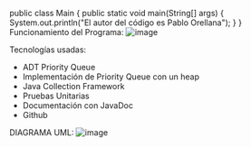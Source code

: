 public class Main {
    public static void main(String[] args) {
        System.out.println("El autor del código es Pablo Orellana");
    }
}
Funcionamiento del Programa:
![image](https://github.com/PablorellanaM/HDT8/assets/139936006/74e5dd06-ffe0-4f95-b86f-5975079fe623)

Tecnologías usadas:
* ADT Priority Queue
* Implementación de Priority Queue con un heap
* Java Collection Framework
* Pruebas Unitarias
* Documentación con JavaDoc
* Github

DIAGRAMA UML:
![image](https://github.com/PablorellanaM/HDT8/assets/139936006/032cf35c-2544-4a54-98ec-4f1c1982cf3b)


